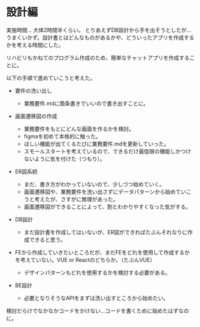 # 設計編

実施時間... 大体2時間半くらい。
とりあえずDB設計から手を出そうとしたが...うまくいかず。設計書とはどんなものがあるかや、どういったアプリを作成するかを考える時間にした。

リハビリもかねてのプログラム作成のため、簡単なチャットアプリを作成することに。

以下の手順で進めていこうと考えた。

* 要件の洗い出し
  * 業務要件.mdに箇条書きでいいので書き出すことに。
  
* 画面遷移図の作成
  * 業務要件をもとにどんな画面を作るかを検討。
  * figmaを初めて本格的に触った。
  * ほしい機能が出てくるたびに業務要件.mdを更新していった。
  * スモールスタートを考えているので、できるだけ最低限の機能しかつけないように気を付けた（つもり）。

* ER図系統
  * まだ、書き方がわかっていないので、少しづつ始めていく。
  * 画面遷移図や、業務要件を洗い出さずにデータパターンから始めていこうと考えたが、さすがに無理があった。
  * 画面遷移図ができることによって、割とわかりやすくなった気がする。

* DB設計
  * まだ設計書を作成してはいないが、ER図ができればたぶんそれなりに作成できると思う。
  
* FEから作成していきたいところだが、まだFEをどれを使用して作成するかを考えていない。VUE or Reactのどちらか。（たぶんVUE）
  * デザインパターンもどれを使用するかを検討する必要がある。

* BE設計
  * 必要となりそうなAPIをまずは洗い出すところから始めたい。

検討だらけでなかなかコードをかけない...コードを書くために始めたはずなのに。